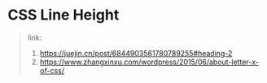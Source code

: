 # CSS Line Height

> link:
>
> 1.  https://juejin.cn/post/6844903561780789255#heading-2
> 2.  https://www.zhangxinxu.com/wordpress/2015/06/about-letter-x-of-css/
